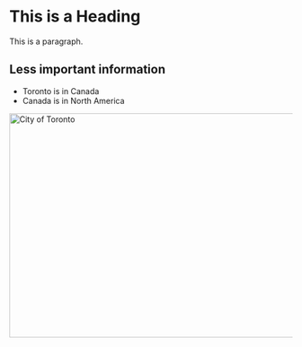 <!DOCTYPE html>
<html>

<head>
  <title>HTML Reference</title>
</head>
<h1>This is a Heading</h1>
<p>This is a paragraph.</p>
<h2>Less important information</h2>
<ul>
  <li>Toronto is in Canada</li>
  <li>Canada is in North America</li>
</ul>
<img src="https://upload.wikimedia.org/wikipedia/commons/thumb/d/d5/Gardiner_Expressway_Downtown_Toronto.jpg/1920px-Gardiner_Expressway_Downtown_Toronto.jpg" alt="City of Toronto" style="width:600px;height:400px;">
</body>
